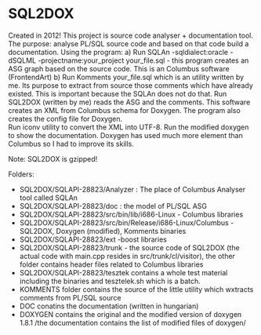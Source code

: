 # SQL2DOX
Created in 2012! 
This project is source code analyser + documentation tool. 
The purpose: analyse PL/SQL source code and based on that code build a documentation.
Using the program:
a) Run SQLAn  -sqldialect:oracle -dSQLML -projectname:your_project your_file.sql - this program creates an ASG graph based on the source code. This is an Columbus software (FrontendArt) 
b) Run Komments your_file.sql which is an utility written by me. Its purpose to extract from source  those comments which have already existed. This is important because the SQLAn does not do that. 
Run SQL2DOX (written by me) reads the ASG and the comments. This software creates an XML from Columbus schema for Doxygen. The program also creates the config file for Doxygen.  
Run iconv utility to convert the XML into UTF-8. 
Run the modified doxygen to show the documentation. Doxygen has used much more element than Columbus so I had to improve its skills. 

Note: SQL2DOX is gzipped!

Folders:
- SQL2DOX/SQLAPI-28823/Analyzer : The place of Columbus Analyser tool called SQLAn
- SQL2DOX/SQLAPI-28823/doc : the model of PL/SQL ASG
- SQL2DOX/SQLAPI-28823/src/bin/lib/i686-Linux - Columbus libraries
- SQL2DOX/SQLAPI-28823/src/bin/Release/i686-Linux/Columbus - SQL2DOX, Doxygen (modified), Komments binaries
- SQL2DOX/SQLAPI-28823/ext -boost libraries
- SQL2DOX/SQLAPI-28823/trunk - the source code of SQL2DOX (the actual code with main.cpp resides in src/trunk/cl/visitor), the other folder contains header files related to Columbus libraries
- SQL2DOX/SQLAPI-28823/tesztek contains a whole test material including the binaries and tesztelek.sh which is a batch.
- KOMMENTS folder contains the source of the little utility which wxtracts comments from PL/SQL source
- DOC conatins the documentation (written in hungarian)
- DOXYGEN contains the original and the modified version of doxygen 1.8.1 /the documentation contains the list of modified files of doxygen/
